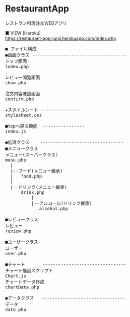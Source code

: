 # RestaurantApp
レストラン料理注文WEBアプリ

■ VIEW  (Heroku)<br>
https://restaurant-app-junji.herokuapp.com/index.php
<pre>
■ ファイル構成
●画面クラス ------------------------------------
トップ画面
index.php

レビュー閲覧画面
show.php

注文内容確認画面
confirm.php

★スタイルシート ---------------
stylesheet.css

■topへ戻る機能  ----------------
index.js

●処理クラス    --------------------------------
■メニュークラス
メニュー(スーパークラス)
menu.php
  |
  |--フード(メニュー継承)
  |   food.php
  |
  |--ドリンク(メニュー継承)
      drink.php
          |
          |--アルコール(ドリンク継承)
             alcohol.php
             
■レビュークラス
レビュー
review.php

■ユーザークラス
ユーザー
user.php

■チャート　　　　--------------------------------
チャート描画スクリプト
Chart.js
チャートデータ作成
chartData.php

●データクラス   --------------------------------
データ
data.php
</pre>
